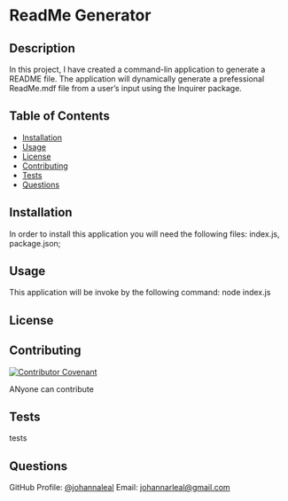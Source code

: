 # ReadMe Generator

## Description
In this project, I have created a command-lin application to generate a README file. The application will dynamically generate a prefessional ReadMe.mdf file from a user’s input using the Inquirer package.

## Table of Contents
* [Installation](#installation)
* [Usage](#usage)
* [License](#license)
* [Contributing](#contributing)
* [Tests](#tests)
* [Questions](#questions)

## Installation
In order to install this application you will need the following files: index.js, package.json;

## Usage
This application will be invoke by the following command: node index.js

## License

## Contributing
[![Contributor Covenant](https://img.shields.io/badge/Contributor%20Covenant-v2.0%20adopted-ff69b4.svg)](code_of_conduct.md)

ANyone can contribute

## Tests
tests

## Questions
GitHub Profile: [@johannaleal](http://github.com/johannaleal)
Email: <johannarleal@gmail.com>
    